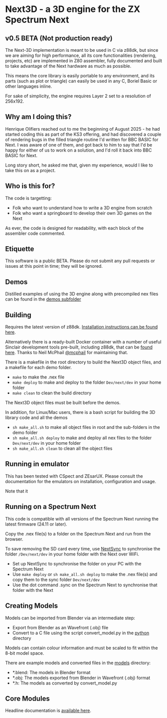 # Next3D - a 3D engine for the ZX Spectrum Next

## v0.5 BETA (Not production ready)

The Next-3D implementation is meant to be used in C via z88dk, but since we are aiming for high performance, all its core functionalities (rendering, projects, etc) are implemented in Z80 assembler, fully documented and built to take advantage of the Next hardware as much as possible.

This means the core library is easily portable to any environment, and its parts (such as plot or triangle) can easily be used in any C, Boriel Basic or other languages inline.

For sake of simplicity, the engine requires Layer 2 set to a resolution of 256x192.

## Why am I doing this?

Henrique Olifiers reached out to me the beginning of August 2025 - he had started coding this as part of the KS3 offering, and had discovered a couple of rendering bugs in the filled triangle routine I'd written for BBC BASIC for Next. I was aware of one of them, and got back to him to say that I'd be happy for either of us to work on a solution, and I'd roll it back into BBC BASIC for Next.

Long story short, he asked me that, given my experience, would I like to take this on as a project.

## Who is this for?

The code is targetting:

- Folk who want to understand how to write a 3D engine from scratch
- Folk who want a springboard to develop their own 3D games on the Next

As ever, the code is designed for readability, with each block of the assembler code commented.

## Etiquette

This software is a public BETA. Please do not submit any pull requests or issues at this point in time; they will be ignored.

## Demos

Distilled examples of using the 3D engine along with precompiled nex files can be found in the [demos subfolder](demos)

## Building

Requires the latest version of z88dk. [Installation instructions can be found here](https://github.com/z88dk/z88dk/wiki/installation).

Alternatively there is a ready-built Docker container with a number of useful Sinclair development tools pre-built, including z88dk, that can be [found here](https://github.com/mcphail/speccydev). Thanks to Neil McPhail [@mcphail](https://bsky.app/profile/mcphail.uk) for maintaining that.

There is a makefile in the root directory to build the Next3D object files, and a makefile for each demo folder.

- `make` to make the .nex file
- `make deploy` to make and deploy to the folder `Dev/next/dev` in your home folder
- `make clean` to clean the build directory

The Next3D object files must be built before the demos.

In addition, for Linux/Mac users, there is a bash script for building the 3D library code and all the demos

- `sh make_all.sh` to make all object files in root and the sub-folders in the demo folder
- `sh make_all.sh deploy` to make and deploy all nex files to the folder `Dev/next/dev` in your home folder
- `sh make_all.sh clean` to clean all the object files

## Running in emulator

This has been tested with CSpect and ZEsarUX. Please consult the documentation for the emulators on installation, configuration and usage.

Note that it 

## Running on a Spectrum Next

This code is compatible with all versions of the Spectrum Next running the latest firmware (24.11 or later).

Copy the .nex file(s) to a folder on the Spectrum Next and run from the browser.

To save removing the SD card every time, use [NextSync](https://solhsa.com/specnext.html#NEXTSYNC) to synchronise the folder `/Dev/next/dev` in your home folder with the Next over WiFi.

- Set up NextSync to synchronise the folder on your PC with the Spectrum Next
- Use `make deploy` or `sh make_all.sh deploy` to make the .nex file(s) and copy them to the sync folder `Dev/next/dev`
- Use the dot command .sync on the Spectrum Next to synchronise that folder with the Next

## Creating Models

Models can be imported from Blender via an intermediate step:

- Export from Blender as an Wavefront (.obj) file
- Convert to a C file using the script convert_model.py in the [python](./python/) directory

Models can contain colour information and must be scaled to fit within the 8-bit model space.

There are example models and converted files in the [models](./models/) directory:

- *.blend: The models in Blender format
- *.obj: The models exported from Blender in Wavefront (.obj) format
- *.h: The models as converted by convert_model.py

## Core Modules

Headline documentation is [available here](documentation/README.md).

